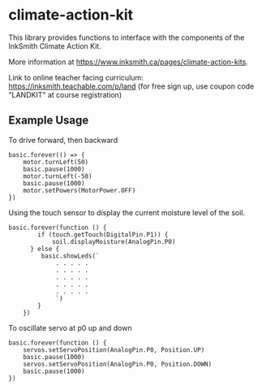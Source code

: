 # climate-action-kit

This library provides functions to interface with the components of the InkSmith Climate Action Kit. 

More information at https://www.inksmith.ca/pages/climate-action-kits.

Link to online teacher facing curriculum: https://inksmith.teachable.com/p/land (for free sign up, use coupon code "LANDKIT" at course registration)

## Example Usage
To drive forward, then backward
```blocks
basic.forever(() => {
    motor.turnLeft(50)
    basic.pause(1000)
    motor.turnLeft(-50)
    basic.pause(1000)
    motor.setPowers(MotorPower.OFF)
})
```
Using the touch sensor to display the current moisture level of the soil.
```blocks
basic.forever(function () {
        if (touch.getTouch(DigitalPin.P1)) {
            soil.displayMoisture(AnalogPin.P0)
      } else {
         basic.showLeds(`
             . . . . .
             . . . . .
             . . . . .
             . . . . .
             . . . . .
             `)
        }
    })
```
To oscillate servo at p0 up and down
```blocks
basic.forever(function () {
    servos.setServoPosition(AnalogPin.P0, Position.UP)
    basic.pause(1000)
    servos.setServoPosition(AnalogPin.P0, Position.DOWN)
    basic.pause(1000)
})
```
